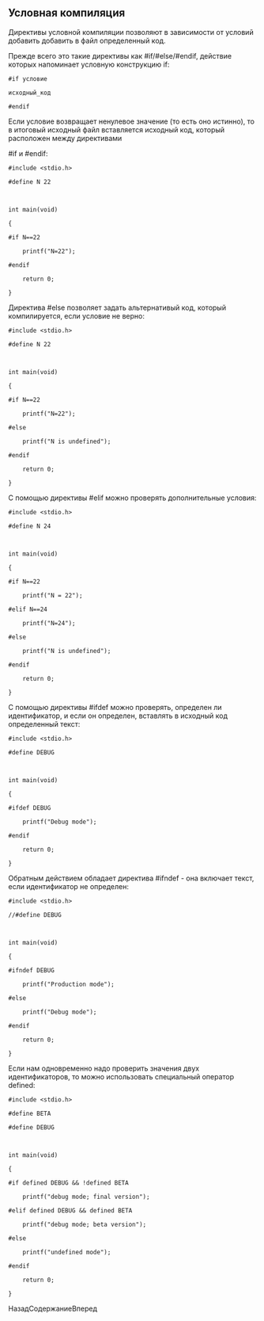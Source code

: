 ## Условная компиляция

Директивы условной компиляции позволяют в зависимости от условий добавить добавить в файл определенный код.

Прежде всего это такие директивы как #if/#else/#endif, действие которых напоминает условную конструкцию if:

```
#if условие
исходный_код
#endif
```

Если условие возвращает ненулевое значение (то есть оно истинно), то в итоговый исходный файл вставляется исходный код, который расположен между директивами 
#if и #endif:

```
#include <stdio.h>
#define N 22

int main(void)
{
#if N==22
	printf("N=22");
#endif
	return 0;
}
```

Директива #else позволяет задать альтернативый код, который компилируется, если условие не верно:

```
#include <stdio.h>
#define N 22
 
int main(void)
{
#if N==22
    printf("N=22");
#else
    printf("N is undefined");
#endif
    return 0;
}
```

С помощью директивы #elif можно проверять дополнительные условия:

```
#include <stdio.h>
#define N 24

int main(void)
{
#if N==22
	printf("N = 22");
#elif N==24
	printf("N=24");
#else
	printf("N is undefined");
#endif
	return 0;
}
```

С помощью директивы #ifdef можно проверять, определен ли идентификатор, и если он определен, вставлять в исходный код определенный текст:

```
#include <stdio.h>
#define DEBUG

int main(void)
{
#ifdef DEBUG
	printf("Debug mode");
#endif
	return 0;
}
```

Обратным действием обладает директива #ifndef - она включает текст, если идентификатор не определен:

```
#include <stdio.h>
//#define DEBUG

int main(void)
{
#ifndef DEBUG
	printf("Production mode");
#else
	printf("Debug mode");
#endif
	return 0;
}
```

Если нам одновременно надо проверить значения двух идентификаторов, то можно использовать специальный оператор defined:

```
#include <stdio.h>
#define BETA
#define DEBUG

int main(void)
{
#if defined DEBUG && !defined BETA
	printf("debug mode; final version");
#elif defined DEBUG && defined BETA
	printf("debug mode; beta version");
#else
	printf("undefined mode");
#endif
	return 0;
}
```

НазадСодержаниеВперед

